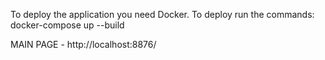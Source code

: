 To deploy the application you need Docker.
To deploy run the commands:
docker-compose up --build

MAIN PAGE - http://localhost:8876/
